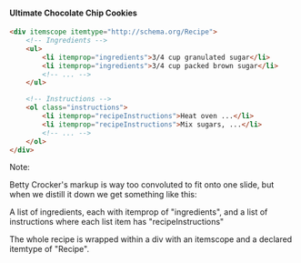 #### Ultimate Chocolate Chip Cookies

```html
<div itemscope itemtype="http://schema.org/Recipe">
	<!-- Ingredients -->
	<ul>
		<li itemprop="ingredients">3/4 cup granulated sugar</li>
		<li itemprop="ingredients">3/4 cup packed brown sugar</li>
		<!-- ... -->
	</ul>

	<!-- Instructions -->
	<ol class="instructions">
		<li itemprop="recipeInstructions">Heat oven ...</li>
		<li itemprop="recipeInstructions">Mix sugars, ...</li>
		<!-- ... -->
	</ol>
</div>
```

Note:

Betty Crocker's markup is way too convoluted to fit onto one slide, but when we distill it down we get something like this:

A list of ingredients, each with itemprop of "ingredients", and a list of instructions where each list item has "recipeInstructions"

The whole recipe is wrapped within a div with an itemscope and a declared itemtype of "Recipe".
